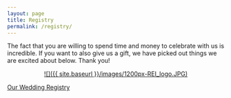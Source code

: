 ```yaml
---
layout: page
title: Registry
permalink: /registry/
---
```


The fact that you are willing to spend time and money to celebrate with us is incredible. If you want to also give us a gift, we have picked out things we are excited about below. Thank you!

<p align="center">
<a href="https://www.rei.com/GiftRegistryDetails/15331012">![]({{ site.baseurl }}/images/1200px-REI_logo.JPG)</a>
</p>

<a class="zola-registry-embed" href="www.zola.com/registry/boandwhit" data-registry-key="boandwhit">Our Wedding Registry</a><script>!function(e,t,n){var s,a=e.getElementsByTagName(t)[0];e.getElementById(n)||(s=e.createElement(t),s.id=n,s.async=!0,s.src="https://widget.zola.com/js/widget.js",a.parentNode.insertBefore(s,a))}(document,"script","zola-wjs");</script>
